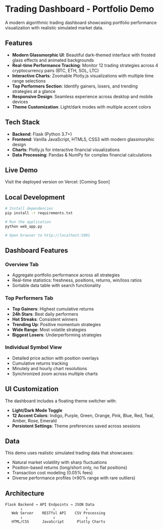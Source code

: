 # Trading Dashboard - Portfolio Demo

A modern algorithmic trading dashboard showcasing portfolio performance visualization with realistic simulated market data.

## Features

- **Modern Glassmorphic UI**: Beautiful dark-themed interface with frosted glass effects and animated backgrounds
- **Real-time Performance Tracking**: Monitor 12 trading strategies across 4 cryptocurrency pairs (BTC, ETH, SOL, LTC)
- **Interactive Charts**: Zoomable Plotly.js visualizations with multiple time range selections
- **Top Performers Section**: Identify gainers, losers, and trending strategies at a glance
- **Responsive Design**: Seamless experience across desktop and mobile devices
- **Theme Customization**: Light/dark modes with multiple accent colors

## Tech Stack

- **Backend**: Flask (Python 3.7+)
- **Frontend**: Vanilla JavaScript, HTML5, CSS3 with modern glassmorphic design
- **Charts**: Plotly.js for interactive financial visualizations
- **Data Processing**: Pandas & NumPy for complex financial calculations

## Live Demo

Visit the deployed version on Vercel: [Coming Soon]

## Local Development

```bash
# Install dependencies
pip install -r requirements.txt

# Run the application
python web_app.py

# Open browser to http://localhost:5001
```

## Dashboard Features

### Overview Tab
- Aggregate portfolio performance across all strategies
- Real-time statistics: freshness, positions, returns, win/loss ratios
- Sortable data table with search functionality

### Top Performers Tab
- **Top Gainers**: Highest cumulative returns
- **24h Stars**: Best daily performers
- **Hot Streaks**: Consistent winners
- **Trending Up**: Positive momentum strategies
- **Wide Range**: Most volatile strategies
- **Biggest Losers**: Underperforming strategies

### Individual Symbol View
- Detailed price action with position overlays
- Cumulative returns tracking
- Minutely and hourly chart resolutions
- Synchronized zoom across multiple charts

## UI Customization

The dashboard includes a floating theme switcher with:
- **Light/Dark Mode Toggle**
- **12 Accent Colors**: Indigo, Purple, Green, Orange, Pink, Blue, Red, Teal, Amber, Rose, Emerald
- **Persistent Settings**: Theme preferences saved across sessions

## Data

This demo uses realistic simulated trading data that showcases:
- Natural market volatility with sharp fluctuations
- Position-based returns (long/short only, no flat positions)
- Transaction cost modeling (0.05% fees)
- Diverse performance profiles (±90% range with rare outliers)

## Architecture

```
Flask Backend → API Endpoints → JSON Data
       ↓              ↓              ↓
   Web Server    RESTful API    CSV Processing
       ↓              ↓              ↓
   HTML/CSS      JavaScript      Plotly Charts
```
